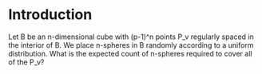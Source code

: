# Introduction

Let B be an n-dimensional cube with (p-1)^n points P_v regularly spaced in the
interior of B.  We place n-spheres in B randomly according to a uniform
distribution.  What is the expected count of n-spheres required to cover all of
the P_v?
